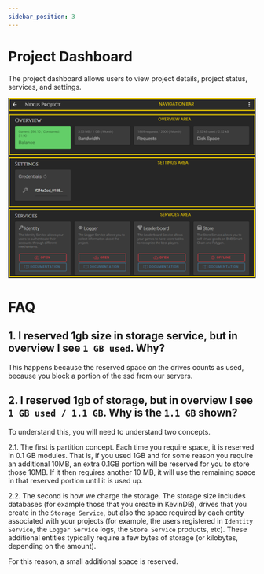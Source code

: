 ```yaml
---
sidebar_position: 3
---
```


# Project Dashboard

The project dashboard allows users to view project details, project status, services, and settings.

![Sections](/img/dashboard/project_dashboard_areas.png)

# FAQ
## 1. I reserved 1gb size in storage service, but in overview I see `1 GB used`. Why?
This happens because the reserved space on the drives counts as used, because you block a portion of the ssd from our servers.

## 2. I reserved 1gb of storage, but in overview I see `1 GB used / 1.1 GB`. Why is the `1.1 GB` shown?
To understand this, you will need to understand two concepts.

2.1. The first is partition concept. Each time you require space, it is reserved in 0.1 GB modules. That is, if you used 1GB and for some reason you require an additional 10MB, an extra 0.1GB portion will be reserved for you to store those 10MB. If it then requires another 10 MB, it will use the remaining space in that reserved portion until it is used up.

2.2. The second is how we charge the storage. The storage size includes databases (for example those that you create in KevinDB), drives that you create in the `Storage Service`, but also the space required by each entity associated with your projects (for example, the users registered in `Identity Service`, the `Logger Service` logs, the `Store Service` products, etc). These additional entities typically require a few bytes of storage (or kilobytes, depending on the amount).

For this reason, a small additional space is reserved.
